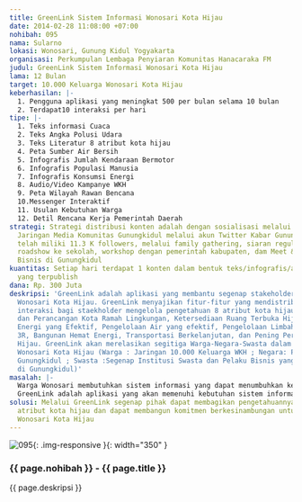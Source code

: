 ```yaml
---
title: GreenLink Sistem Informasi Wonosari Kota Hijau
date: 2014-02-28 11:08:00 +07:00
nohibah: 095
nama: Sularno
lokasi: Wonosari, Gunung Kidul Yogyakarta
organisasi: Perkumpulan Lembaga Penyiaran Komunitas Hanacaraka FM
judul: GreenLink Sistem Informasi Wonosari Kota Hijau
lama: 12 Bulan
target: 10.000 Keluarga Wonosari Kota Hijau
keberhasilan: |-
  1. Pengguna aplikasi yang meningkat 500 per bulan selama 10 bulan
  2. Terdapat10 interaksi per hari
tipe: |-
  1. Teks informasi Cuaca
  2. Teks Angka Polusi Udara
  3. Teks Literatur 8 atribut kota hijau
  4. Peta Sumber Air Bersih
  5. Infografis Jumlah Kendaraan Bermotor
  6. Infografis Populasi Manusia
  7. Infografis Konsumsi Energi
  8. Audio/Video Kampanye WKH
  9. Peta Wilayah Rawan Bencana
  10.Messenger Interaktif
  11. Usulan Kebutuhan Warga
  12. Detil Rencana Kerja Pemerintah Daerah
strategi: Strategi distribusi konten adalah dengan sosialisasi melalui jejaring sosial
  Jaringan Media Komunitas Gunungkidul melalui akun Twitter Kabar Gunungkidul yang
  telah miliki 11.3 K followers, melalui family gathering, siaran reguler hanacaraka,
  roadshow ke sekolah, workshop dengan pemerintah kabupaten, dam Meet & Greet Pelaku
  Bisnis di Gunungkidul
kuantitas: Setiap hari terdapat 1 konten dalam bentuk teks/infografis/audio/video
  yang terpublish
dana: Rp. 300 Juta
deskripsi: 'GreenLink adalah aplikasi yang membantu segenap stakeholder untuk mewujudkan
  Wonosari Kota Hijau. GreenLink menyajikan fitur-fitur yang mendistribusikan kesempatan
  interaksi bagi staekholder mengelola pengetahuan 8 atribut kota hijau : Perencanaan
  dan Perancangan Kota Ramah Lingkungan, Ketersediaan Ruang Terbuka Hijau, Konsumsi
  Energi yang Efektif, Pengelolaan Air yang efektif, Pengelolaan Limbah dengan Prinsip
  3R, Bangunan Hemat Energi, Transportasi Berkelanjutan, dan Pening Peran Komunitas
  Hijau. GreenLink akan merelasikan segitiga Warga-Negara-Swasta dalam mewujudkan
  Wonosari Kota Hijau (Warga : Jaringan 10.000 Keluarga WKH ; Negara: Pemerintah Kabupaten
  Gunungkidul ; Swasta :Segenap Institusi Swasta dan Pelaku Bisnis yang beroperasi
  di Gunungkidul)'
masalah: |-
  Warga Wonosari membutuhkan sistem informasi yang dapat menumbuhkan kesadaran kolektif untuk hadapi dampak perubahan iklim (krisis air bersih, krisis udara bersih, krisis energi, dlsb) yang terkerangkai dalam dokumen perencanaan daerah yang partisipatif.
  GreenLink adalah aplikasi yang akan memenuhi kebutuhan sistem informasi untuk mewujudkan Wonosari Kota Hijau
solusi: Melalui GreenLink segenap pihak dapat membagikan pengetahuannya terkait 8
  atribut kota hijau dan dapat membangun komitmen berkesinambungan untuk mewujudkan
  Wonosari Kota Hijau
---
```


![095](/static/img/hibahcms/095.png){: .img-responsive }{: width="350" }

### {{ page.nohibah }} - {{ page.title }}

{{ page.deskripsi }}

